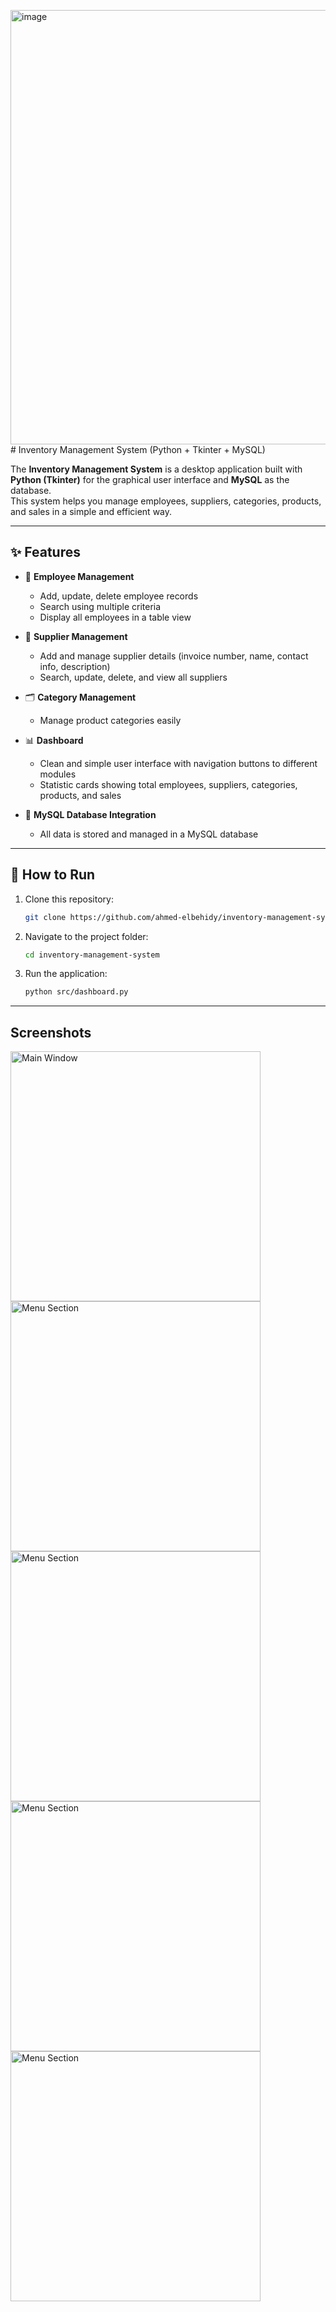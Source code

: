 <img width="1270" height="695" alt="image" src="https://github.com/user-attachments/assets/d084ed37-f508-46a6-b1e5-552a3e9c89a1" />#  Inventory Management System (Python + Tkinter + MySQL)

The **Inventory Management System** is a desktop application built with **Python (Tkinter)** for the graphical user interface and **MySQL** as the database.  
This system helps you manage employees, suppliers, categories, products, and sales in a simple and efficient way.

---

## ✨ Features

- 👤 **Employee Management**
  - Add, update, delete employee records
  - Search using multiple criteria
  - Display all employees in a table view

- 🚚 **Supplier Management**
  - Add and manage supplier details (invoice number, name, contact info, description)
  - Search, update, delete, and view all suppliers

- 🗂️ **Category Management**
  - Manage product categories easily

- 📊 **Dashboard**
  - Clean and simple user interface with navigation buttons to different modules
  - Statistic cards showing total employees, suppliers, categories, products, and sales

- 🧰 **MySQL Database Integration**
  - All data is stored and managed in a MySQL database

---

## 🚀 How to Run

1. Clone this repository:
   ```bash
   git clone https://github.com/ahmed-elbehidy/inventory-management-system.git
1. Navigate to the project folder:
   ```bash
   cd inventory-management-system
1. Run the application:
   ```bash
   python src/dashboard.py

---

## Screenshots
<img src="screenshots/1.png" alt="Main Window" width="400"/>
<img src="screenshots/employees.png" alt="Menu Section" width="400"/>
<img src="screenshots/category.png" alt="Menu Section" width="400"/>
<img src="screenshots/supplier.png" alt="Menu Section" width="400"/>
<img src="screenshots/product.png" alt="Menu Section" width="400"/>
